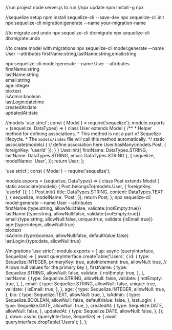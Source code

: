 //run project
node server.js to run
//npx update
npm install -g npx

//sequelize setup
npm install sequelize-cli --save-dev
npx sequelize-cli init
npx sequelize-cli migration:generate --name your-migration-name

//to migrate and undo
npx sequelize-cli db:migrate
npx sequelize-cli db:migrate:undo

//to create model with migrations
npx sequelize-cli model:generate --name User --attributes firstName:string,lastName:string,email:string


npx sequelize-cli model:generate --name User --attributes \
  firstName:string \
  lastName:string \
  email:string \
  age:integer \
  bio:text \
  isAdmin:boolean \
  lastLogin:datetime \
  createdAt:date \
  updatedAt:date

//models
'use strict';
const {
  Model
} = require('sequelize');
module.exports = (sequelize, DataTypes) => {
  class User extends Model {
    /**
     * Helper method for defining associations.
     * This method is not a part of Sequelize lifecycle.
     * The `models/index` file will call this method automatically.
     */
    static associate(models) {
      // define association here
      User.hasMany(models.Post, { foreignKey: 'userId' });
    }
  }
  User.init({
    firstName: DataTypes.STRING,
    lastName: DataTypes.STRING,
    email: DataTypes.STRING
  }, {
    sequelize,
    modelName: 'User',
  });
  return User;
};

'use strict';
const { Model } = require('sequelize');

module.exports = (sequelize, DataTypes) => {
  class Post extends Model {
    static associate(models) {
      Post.belongsTo(models.User, { foreignKey: 'userId' });
    }
  }
  Post.init({
    title: DataTypes.STRING,
    content: DataTypes.TEXT
  }, {
    sequelize,
    modelName: 'Post',
  });
  return Post;
};
npx sequelize-cli model:generate --name User --attributes \
  firstName:{type:string, allowNull:false, validate:{notEmpty:true}} \
  lastName:{type:string, allowNull:false, validate:{notEmpty:true}} \
  email:{type:string, allowNull:false, unique:true, validate:{isEmail:true}} \
  age:{type:integer, allowNull:true} \
  bio:text \
  isAdmin:{type:boolean, allowNull:false, defaultValue:false} \
  lastLogin:{type:date, allowNull:true}


//migrations
'use strict';
module.exports = {
  up: async (queryInterface, Sequelize) => {
    await queryInterface.createTable('Users', {
      id: {
        type: Sequelize.INTEGER,
        primaryKey: true,
        autoIncrement: true,
        allowNull: true, // Allows null values for the primary key
      },
      firstName: {
        type: Sequelize.STRING,
        allowNull: false,
        validate: {
          notEmpty: true,
        },
      },
      lastName: {
        type: Sequelize.STRING,
        allowNull: false,
        validate: {
          notEmpty: true,
        },
      },
      email: {
        type: Sequelize.STRING,
        allowNull: false,
        unique: true,
        validate: {
          isEmail: true,
        },
      },
      age: {
        type: Sequelize.INTEGER,
        allowNull: true,
      },
      bio: {
        type: Sequelize.TEXT,
        allowNull: true,
      },
      isAdmin: {
        type: Sequelize.BOOLEAN,
        allowNull: false,
        defaultValue: false,
      },
      lastLogin: {
        type: Sequelize.DATE,
        allowNull: true,
      },
      createdAt: {
        type: Sequelize.DATE,
        allowNull: false,
      },
      updatedAt: {
        type: Sequelize.DATE,
        allowNull: false,
      },
    });
  },
  down: async (queryInterface, Sequelize) => {
    await queryInterface.dropTable('Users');
  },
};
